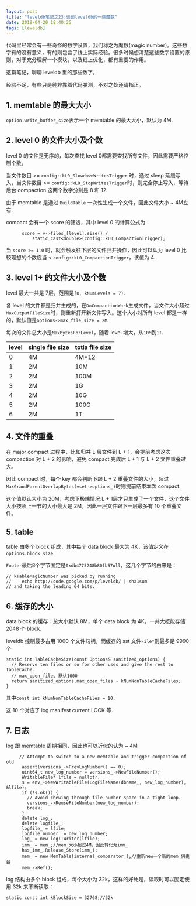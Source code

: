 ```yaml
---
layout: post
title: "leveldb笔记之23:谈谈leveldb的一些魔数"
date: 2019-04-20 18:40:25
tags: [leveldb]
---
```


代码里经常会有一些奇怪的数字设置，我们称之为魔数(magic number)。这些数字有的没有意义，有的则包含了线上实际经验。很多时候想清楚这些数字设置的原则，对于充分理解一个模块，以及线上优化，都有重要的作用。

这篇笔记，聊聊 leveldb 里的那些数字。

经验不足，有些只是纯粹靠着代码臆测，不对之处还请指正。

## 1. memtable 的最大大小

`option.write_buffer_size`表示一个 memtable 的最大大小，默认为 4M.

## 2. level 0 的文件大小及个数

level 0 的文件是无序的，每次查找 level 0都需要查找所有文件，因此需要严格控制个数。

当文件数目 >= `config::kL0_SlowdownWritesTrigger` 时，通过 sleep 延缓写入，当文件数目 >= `config::kL0_StopWritesTrigger`时，则完全停止写入，等待后台 compaction.这两个数字分别是 8 和 12.

由于 memtable 是通过 `BuildTable` 一次性生成一个文件，因此文件大小 ~ 4M左右.

compact 会有一个 score 的筛选，其中 level 0 的计算公式为：

```
      score = v->files_[level].size() /
          static_cast<double>(config::kL0_CompactionTrigger);
```

当 `score >= 1.0` 时，就会触发往下层的文件归并操作，因此可以认为 level 0 比较理想的个数应当 < `config::kL0_CompactionTrigger`，该值为 4.

## 3. level 1+ 的文件大小及个数

level 最大一共是 7层，范围是`[0, kNumLevels = 7)`.

各 level 的文件都是归并生成的，在`DoCompactionWork`生成文件，当文件大小超过`MaxOutputFileSize`时，则重新打开新文件写入。这个大小对所有 level 都是一样的，默认值是`options->max_file_size = 2M`.

每次的文件总大小是`MaxBytesForLevel`，随着 level 增大，从`10M`到`1T`.

|level  |single file size   |totla file size  |
|--|--|--|
|0  |4M  |4M*12  |
|1  |2M  |10M  |
|2  |2M  |100M  |
|3  |2M  |1G  |
|4  |2M  |10G  |
|5  |2M  |100G  |
|6  |2M  |1T  |

## 4. 文件的重叠

在 major compact 过程中，比如归并 L 层文件到 L + 1，会提前考虑这次 compaction 对 L + 2 的影响，避免 compact 完成后 L + 1 与 L + 2 文件重叠过大。

因此 compact 时，每个 key 都会判断下跟 L + 2 重叠文件的大小，超过`MaxGrandParentOverlapBytes(vset->options_)`时则提前结束本次 compact.

这个值默认大小为 20M，考虑下极端情况:L + 1层才只生成了一个文件，这个文件大小按照上一节的大小最大是 2M。因此一层文件跟下一层最多有 10 个重叠文件。

## 5. table

table 由多个 block 组成，其中每个 data block 最大为 4K，该值定义在`options.block_size`.

`Footer`最后8个字节固定是`0xdb4775248b80fb57ull`，这几个字节的由来是：

```
// kTableMagicNumber was picked by running
//    echo http://code.google.com/p/leveldb/ | sha1sum
// and taking the leading 64 bits.
```

## 6. 缓存的大小

data block 的缓存：总大小默认 8M，单个 data block 为 4K，一共大概能存储 2048 个 block.

leveldb 控制最多占用 1000 个文件句柄，而缓存的 sst 文件`File*`则最多是 9990 个

```
static int TableCacheSize(const Options& sanitized_options) {
  // Reserve ten files or so for other uses and give the rest to TableCache.
  // max_open_files 默认1000
  return sanitized_options.max_open_files - kNumNonTableCacheFiles;
}
```

其中`const int kNumNonTableCacheFiles = 10;`

这 10 个对应了 log manifest current LOCK 等.

## 7. 日志

log 跟 memtable 周期相同，因此也可以近似的认为 ~ 4M

```
     // Attempt to switch to a new memtable and trigger compaction of old
      assert(versions_->PrevLogNumber() == 0);
      uint64_t new_log_number = versions_->NewFileNumber();
      WritableFile* lfile = nullptr;
      s = env_->NewWritableFile(LogFileName(dbname_, new_log_number), &lfile);
      if (!s.ok()) {
        // Avoid chewing through file number space in a tight loop.
        versions_->ReuseFileNumber(new_log_number);
        break;
      }
      delete log_;
      delete logfile_;
      logfile_ = lfile;
      logfile_number_ = new_log_number;
      log_ = new log::Writer(lfile);
      imm_ = mem_;//mem_大小超过4M，因此转化为imm_
      has_imm_.Release_Store(imm_);
      mem_ = new MemTable(internal_comparator_);//重新new一个新的mem_供更新
      mem_->Ref();
```

log 结构由多个 block 组成，每个大小为 32k，这样的好处是，读取时可以固定使用 32k 来不断读取：

```
static const int kBlockSize = 32768;//32k
```